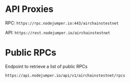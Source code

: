 # API Proxies

RPC: `https://rpc.nodejumper.io:443/airchainstestnet`

API: `https://rest.nodejumper.io/airchainstestnet`

# Public RPCs

Endpoint to retrieve a list of public RPCs

```
https://api.nodejumper.io/api/v1/airchainstestnet/rpcs
```


